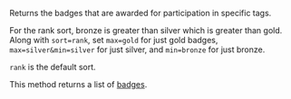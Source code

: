 Returns the badges that are awarded for participation in specific tags.

For the rank sort, bronze is greater than silver which is greater than gold. Along with `sort=rank`, set `max=gold` for
just gold badges, `max=silver&min=silver` for just silver, and `min=bronze` for just bronze.

`rank` is the default sort.

This method returns a list of [badges](#model-Badge).
